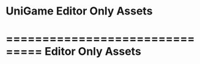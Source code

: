# UniGame Editor Only Assets

===============================
Editor Only Assets
===============================


